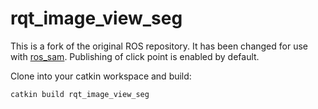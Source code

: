 # rqt_image_view_seg

This is a fork of the original ROS repository. It has been changed for use with [ros_sam](https://github.com/ARoefer/ros_sam).
Publishing of click point is enabled by default.

Clone into your catkin workspace and build:

`catkin build rqt_image_view_seg`
